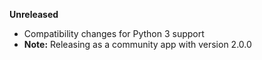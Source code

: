 **Unreleased**

* Compatibility changes for Python 3 support
* **Note:** Releasing as a community app with version 2.0.0
